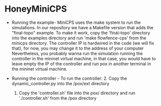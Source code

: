 # HoneyMiniCPS

- Running the example- 
MiniCPS uses the make system to run the simulations. In our repository we have a Makefile version that adds the "final-topo" example. To make it work, copy the 'final-topo' directory into the examples directory and run 'make flowfence-cps' from the minicps directory. The controller IP is hardwired in the code (we will fix that), for now, you may change it to the address of your computer
Nevertheless, you probably wanna run the simulation running the controller in the mininet virtual machine, in that case, you would have to leave empty the IP of the controller and run pox in another terminal in the mininet virtual machine. 

- Running the controller -
To run the controller:
  2. Copy the dynamic_controller.py into the /pox/ext directory
  1. Copy the 'controller.sh' file into the pox/ directory and run './controller.sh' from the /pox directory
  
  
